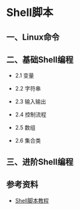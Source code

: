 # Shell脚本



## 一、Linux命令



## 二、基础Shell编程

* 2.1 变量
* 2.2 字符串

* 2.3 输入输出

* 2.4 控制流程

* 2.5 数组

* 2.6 集合类



## 三、进阶Shell编程





## 参考资料

* [Shell脚本教程](https://archlinuxstudio.github.io/ShellTutorial/#/)